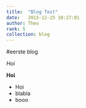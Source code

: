```yaml
---
title:  "Blog Test"
date:   2015-12-25 10:27:01
author: Theo 
rank: 5
collection: blog
---
```


#eerste blog

_Hoi_

__Hoi__

* Hoi
* blabla
* booo
